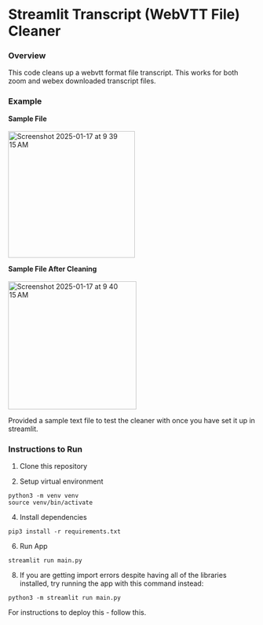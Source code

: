 # Streamlit Transcript (WebVTT File) Cleaner

### Overview

This code cleans up a webvtt format file transcript. This works for both zoom and webex downloaded transcript files. 

### Example

**Sample File** <br /> <br />
<img width="258" alt="Screenshot 2025-01-17 at 9 39 15 AM" src="https://github.com/user-attachments/assets/6414a23b-45ff-4523-bffd-aa23e7702c43" /> <br />

**Sample File After Cleaning**<br /> <br />
<img width="261" alt="Screenshot 2025-01-17 at 9 40 15 AM" src="https://github.com/user-attachments/assets/40856106-8f9b-46d3-ab02-b8faf57eaf0c" /><br />

Provided a sample text file to test the cleaner with once you have set it up in streamlit.

### Instructions to Run
1. Clone this repository
   
2. Setup virtual environment
```
python3 -m venv venv
source venv/bin/activate
``` 
4. Install dependencies
```
pip3 install -r requirements.txt
``` 

6. Run App
```
streamlit run main.py
``` 

8. If you are getting import errors despite having all of the libraries installed, try running the app with this command instead:
```
python3 -m streamlit run main.py
``` 

For instructions to deploy this - follow this. 
